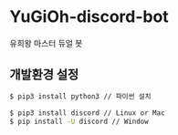 # YuGiOh-discord-bot
유희왕 마스터 듀얼 봇

## 개발환경 설정
``` bash
$ pip3 install python3 // 파이썬 설치 

$ pip3 install discord // Linux or Mac
$ pip install -U discord // Window
```